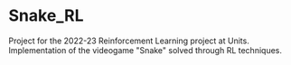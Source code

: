 # Snake_RL
Project for the 2022-23 Reinforcement Learning project at Units. Implementation of the videogame "Snake" solved through RL techniques.
